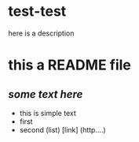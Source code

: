 # test-test
here is a description
# this a README file
## _some text here_
- this is simple text
- first
- second (list)
[link] (http....)


